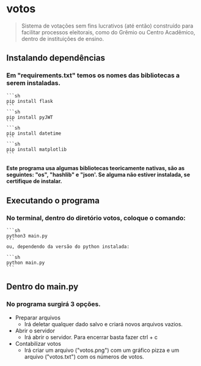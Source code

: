 # votos
> Sistema de votações sem fins lucrativos (até então)  construído para facilitar processos eleitorais, como do Grêmio ou Centro Acadêmico, dentro de instituições de ensino.

## Instalando dependências
### Em "requirements.txt" temos os nomes das bibliotecas a serem instaladas.

    ```sh
    pip install flask
    ```
    ```sh
    pip install pyJWT
    ```
    ```sh
    pip install datetime
    ```
    ```sh
    pip install matplotlib
    ```
#### Este programa usa algumas bibliotecas teoricamente nativas, são as seguintes: "os", "hashlib" e "json'. Se alguma não estiver instalada, se certifique de instalar.
## Executando o programa

### No terminal, dentro do diretório votos, coloque o comando:
    ```sh
    python3 main.py
    ```
    ou, dependendo da versão do python instalada:

    ```sh
    python main.py 
    ``` 

## Dentro do main.py 
### No programa surgirá 3 opções.
- Preparar arquivos
  - Irá deletar qualquer dado salvo e criará novos arquivos vazios.
- Abrir o servidor
  - Irá abrir o servidor. Para encerrar basta fazer ctrl + c
- Contabilizar votos
  - Irá criar um arquivo ("votos.png") com um gráfico pizza e um arquivo ("votos.txt") com os números de votos.
